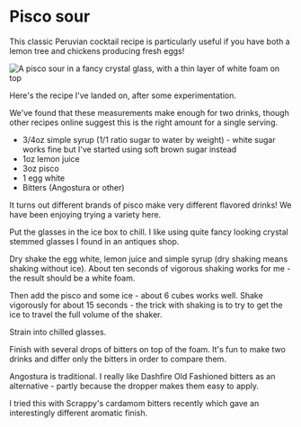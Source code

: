 # Pisco sour

This classic Peruvian cocktail recipe is particularly useful if you have both a lemon tree and chickens producing fresh eggs!

![A pisco sour in a fancy crystal glass, with a thin layer of white foam on top](https://static.simonwillison.net/static/2022/pisco-sour.jpg)

Here's the recipe I've landed on, after some experimentation.

We've found that these measurements make enough for two drinks, though other recipes online suggest this is the right amount for a single serving.

* 3/4oz simple syrup (1/1 ratio sugar to water by weight) - white sugar works fine but I've started using soft brown sugar instead
* 1oz lemon juice
* 3oz pisco
* 1 egg white
* Bitters (Angostura or other)

It turns out different brands of pisco make very different flavored drinks! We have been enjoying trying a variety here.

Put the glasses in the ice box to chill. I like using quite fancy looking crystal stemmed glasses I found in an antiques shop.

Dry shake the egg white, lemon juice and simple syrup (dry shaking means shaking without ice). About ten seconds of vigorous shaking works for me - the result should be a white foam.

Then add the pisco and some ice - about 6 cubes works well. Shake vigorously for about 15 seconds - the trick with shaking is to try to get the ice to travel the full volume of the shaker.

Strain into chilled glasses.

Finish with several drops of bitters on top of the foam. It's fun to make two drinks and differ only the bitters in order to compare them.

Angostura is traditional. I really like Dashfire Old Fashioned bitters as an alternative - partly because the dropper makes them easy to apply.

I tried this with Scrappy's cardamom bitters recently which gave an interestingly different aromatic finish.
